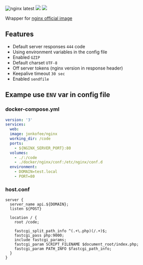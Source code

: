 ![nginx latest](https://img.shields.io/badge/nginx-latest-brightgreen.svg)
[![](https://img.shields.io/docker/stars/jonkofee/nginx.svg)](https://hub.docker.com/r/jonkofee/nginx 'DockerHub')
[![](https://img.shields.io/docker/pulls/jonkofee/nginx.svg)](https://hub.docker.com/r/jwilder/jonkofee/nginx 'DockerHub')

Wrapper for [nginx official image](https://hub.docker.com/_/nginx "Alpine")

## Features
* Default server responses `444` code
* Using environment variables in the config file
* Enabled `GZIP`
* Default charset `UTF-8`
* Off server tokens (nginx version in response header)
* Keepalive timeout `30 sec`
* Enabled `sendfile`


## Exampe use `ENV` var in config file
### docker-compose.yml
```yaml
version: '3'
services:
  web:
  image: jonkofee/nginx
  working_dir: /code
  ports:
    - ${NGINX_SERVER_PORT}:80
  volumes:
    - ./:/code
    - ./docker/nginx/conf:/etc/nginx/conf.d
  environment:
    - DOMAIN=test.local
    - PORT=80 
```
### host.conf
```Nginx
server {
  server_name api.${DOMAIN};
  listen ${POST}

  location / {
    root /code;

    fastcgi_split_path_info ^(.+\.php)(/.+)$;
    fastcgi_pass php:9000;
    include fastcgi_params;
    fastcgi_param SCRIPT_FILENAME $document_root/index.php;
    fastcgi_param PATH_INFO $fastcgi_path_info;
  }
}
```

